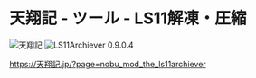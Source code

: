 # 天翔記 - ツール - LS11解凍・圧縮

![天翔記](https://img.shields.io/badge/天翔記-with_PK-6479ff.svg)
![LS11Archiever 0.9.0.4](https://img.shields.io/badge/LS11Archiever-0.9.0.4-6479ff.svg)

https://天翔記.jp/?page=nobu_mod_the_ls11archiever